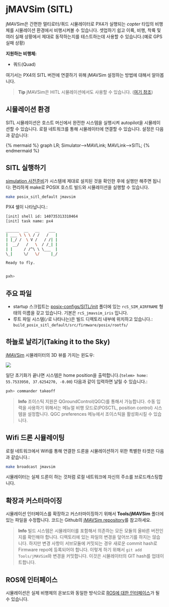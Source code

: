 # jMAVSim (SITL)

jMAVSim은 간편한 멀티로터/쿼드 시뮬레이터로 PX4가 실행되는 *copter* 타입의 비행체를 시뮬레이션 환경에서 비행시켜볼 수 있습니다. 셋업하기 쉽고 이륙, 비행, 착륙 및 여러 실패 상황에서 제대로 동작하는지를 테스트하는데 사용할 수 있습니다.(예로 GPS 실패 상황)

<strong>지원하는 비행체:</strong>

* 쿼드(Quad)

여기서는 PX4의 SITL 버전에 연결하기 위해 jMAVSim 설정하는 방법에 대해서 알아봅니다.

> **Tip** jMAVSim은 HITL 시뮬레이션에서도 사용할 수 있습니다. ([여기 참조](../simulation/hitl.md#using-jmavsim-quadrotor))


## 시뮬레이션 환경

SITL 시뮬레이션은 호스트 머신에서 완전한 시스템을 실행시켜 autopilot을 시뮬레이션할 수 있습니다. 로컬 네트워크를 통해 시뮬레이터에 연결할 수 있습니다. 설정은 다음과 같습니다:

{% mermaid %}
graph LR;
  Simulator-->MAVLink;
  MAVLink-->SITL;
{% endmermaid %}

## SITL 실행하기

[simulation 사전준비](../setup/dev_env.md)가 시스템에 제대로 설치된 것을 확인한 후에 실행만 해주면 됩니다: 편리하게 make로 POSIX 호스트 빌드와 시뮬레이션을 실행할 수 있습니다.

```sh
make posix_sitl_default jmavsim
```

PX4 쉘이 나타납니다.:

```sh
[init] shell id: 140735313310464
[init] task name: px4

______  __   __    ___
| ___ \ \ \ / /   /   |
| |_/ /  \ V /   / /| |
|  __/   /   \  / /_| |
| |     / /^\ \ \___  |
\_|     \/   \/     |_/

Ready to fly.


pxh>
```

## 주요 파일

  * startup 스크립트는 [posix-configs/SITL/init](https://github.com/PX4/Firmware/tree/master/posix-configs/SITL/init) 폴더에 있는 `rcS_SIM_AIRFRAME` 형태의 이름을 갖고 있습니다. 기본은 `rcS_jmavsim_iris` 입니다.
  * 루트 파일 시스템(`/`로 나타나는)은 빌드 디렉토리 내부에 위치하고 있습니다.: `build_posix_sitl_default/src/firmware/posix/rootfs/`

## 하늘로 날리기(Taking it to the Sky)

[jMAVSim](http://github.com/PX4/jMAVSim.git) 시뮬레이터의 3D 뷰를 가지는 윈도우:

![](../../assets/sim/jmavsim.png)

일단 초기화가 끝나면 시스템은 home position을 출력합니다.(`telem> home: 55.7533950, 37.6254270, -0.00`) 다음과 같이 입력하면 날릴 수 있습니다.:

```sh
pxh> commander takeoff
```

> **Info** 조이스틱 지원은 QGroundControl(QGC)를 통해서 가능합니다. 수동 입력을 사용하기 위해서는 메뉴얼 비행 모드로(POSCTL, position control) 시스템을 설정합니다. QGC preferences 메뉴에서 조이스틱을 활성화시킬 수 있습니다.

## Wifi 드론 시뮬레이팅

로컬 네트워크에서 Wifi를 통해 연결한 드론을 시뮬레이션하기 위한 특별한 타겟은 다음과 같습니다.:

```sh
make broadcast jmavsim
```

시뮬레이터는 실제 드론이 하는 것처럼 로컬 네트워크에 자신의 주소를 브로드캐스팅합니다.

## 확장과 커스터마이징

시뮬레이션 인터페이스를 확장하고 커스터마이징하기 위해서 **Tools/jMAVSim** 폴더에 있는 파일을 수정합니다. 코드는 Github의 [jMAVSim repository](https://github.com/px4/jMAVSim)를 참고하세요.

> **Info** 빌드 시스템은 시뮬레이터를 포함해서 의존하는 모든 모듈의 올바른 버전인지를 확인해야 합니다. 디렉토리에 있는 파일의 변경을 덮어쓰기를 하지는 않습니다. 하지만 변경 사항이 서브모듈에 커밋되는 경우 새로운 commit hash로 Firmware repo에 등록되어야 합니다. 이렇게 하기 위해서 `git add Tools/jMAVSim`와 변경을 커밋합니다. 이것은 시뮬레이터의 GIT hash를 업데이트합니다.

## ROS에 인터페이스
시뮬레이션은 실제 비행체의 온보드와 동일한 방식으로 [ROS에 대한 인터페이스](../simulation/ros_interface.md)가 될 수 있습니다.
